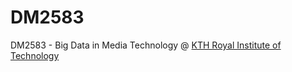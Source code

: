 # DM2583
DM2583 - Big Data in Media Technology @ [KTH Royal Institute of Technology](https://www.kth.se/en)
